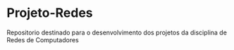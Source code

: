 # Projeto-Redes
Repositorio destinado para o desenvolvimento dos projetos da disciplina de Redes de Computadores
